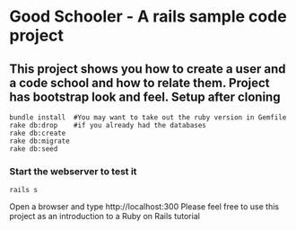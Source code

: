 Good Schooler - A rails sample code project 
==========================

This project shows you how to create a user and a code school and how to relate them.  Project has bootstrap look and feel.
Setup after cloning
-----
```shell
bundle install  #You may want to take out the ruby version in Gemfile
rake db:drop    #if you already had the databases
rake db:create
rake db:migrate
rake db:seed
```

### Start the webserver to test it
```
rails s
```
Open a browser and type http://localhost:300
Please feel free to use this project as an introduction to a Ruby on Rails tutorial  
